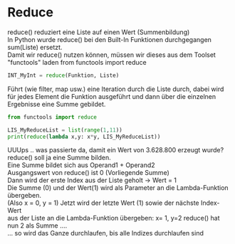 # Reduce
reduce() reduziert eine Liste auf einen Wert (Summenbildung)  
In Python wurde reduce() bei den Built-In Funktionen durchgegangen sum(Liste) ersetzt.  
Damit wir reduce() nutzen können, müssen wir dieses aus dem Toolset "functools" laden from functools import reduce

```python
INT_MyInt = reduce(Funktion, Liste)
```
Führt (wie filter, map usw.) eine Iteration durch die Liste durch,
dabei wird für jedes Element die Funktion ausgeführt und dann über die einzelnen Ergebnisse eine Summe gebildet.

```python
from functools import reduce

LIS_MyReduceList = list(range(1,11))
print(reduce(lambda x,y: x*y, LIS_MyReduceList))
```
UUUps .. was passierte da, damit ein Wert von 3.628.800 erzeugt wurde?  
reduce() soll ja eine Summe bilden.  
Eine Summe bildet sich aus Operand1 + Operand2  
Ausgangswert von reduce() ist 0 (Vorliegende Summe)  
Dann wird der erste Index aus der Liste geholt -> Wert = 1  
Die Summe (0) und der Wert(1) wird als Parameter an die Lambda-Funktion übergeben.  
(Also x = 0, y = 1)
Jetzt wird der letzte Wert (1) sowie der nächste Index-Wert  
aus der Liste an die Lambda-Funktion übergeben: x= 1, y=2 reduce() hat nun 2 als Summe ....   
... so wird das Ganze durchlaufen, bis alle Indizes durchlaufen sind